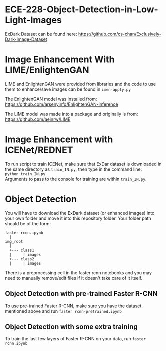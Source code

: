 # ECE-228-Object-Detection-in-Low-Light-Images

ExDark Dataset can be found here: https://github.com/cs-chan/Exclusively-Dark-Image-Dataset

# Image Enhancement With LIME/EnlightenGAN
LIME and EnlightenGAN were provided from libraries and the code to use them to enhance/save images can be found in ```imen-apply.py```

The EnlightenGAN model was installed from: https://github.com/arsenyinfo/EnlightenGAN-inference

The LIME model was made into a package and originally is from: https://github.com/aeinrw/LIME

# Image Enhancement with ICENet/REDNET

To run script to train ICENet, make sure that ExDar dataset is downloaded in the same directory as `train_IN.py`, then type in the command line: <br>
```python train_IN.py``` <br>
Arguments to pass to the console for training are within `train_IN.py`.

# Object Detection
You will have to download the ExDark dataset (or enhanced images) into your own folder and move it into this repository folder.
Your folder path should be of the form:
```
faster rcnn.ipynb
  |
img_root
  |
  +--- class1
  |     | images
  +--- class2
  |     | images
```
There is a preprocessing cell in the faster rcnn notebooks and you may need to manually remove/edit files if it doesn't take care of it itself.

## Object Detection with pre-trained Faster R-CNN
To use pre-trained Faster R-CNN, make sure you have the dataset mentioned above and run ```faster rcnn-pretrained.ipynb```

## Object Detection with some extra training
To train the last few layers of Faster R-CNN on your data, run ```faster rcnn.ipynb```
